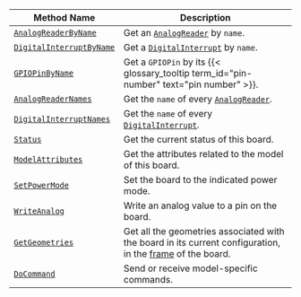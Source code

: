 <!-- prettier-ignore -->
Method Name | Description
----------- | -----------
[`AnalogReaderByName`](/components/board/#analogreaderbyname) | Get an [`AnalogReader`](/components/board/#analogs) by `name`.
[`DigitalInterruptByName`](/components/board/#digitalinterruptbyname) | Get a [`DigitalInterrupt`](/components/board/#digital_interrupts) by `name`.
[`GPIOPinByName`](/components/board/#gpiopinbyname) | Get a `GPIOPin` by its {{< glossary_tooltip term_id="pin-number" text="pin number" >}}.
[`AnalogReaderNames`](/components/board/#analogreadernames) | Get the `name` of every [`AnalogReader`](/components/board/#analogs).
[`DigitalInterruptNames`](/components/board/#digitalinterruptnames) | Get the `name` of every [`DigitalInterrupt`](/components/board/#digital_interrupts).
[`Status`](/components/board/#status) | Get the current status of this board.
[`ModelAttributes`](/components/board/#modelattributes) | Get the attributes related to the model of this board.
[`SetPowerMode`](/components/board/#setpowermode) | Set the board to the indicated power mode.
[`WriteAnalog`](/components/board/#writeanalog) | Write an analog value to a pin on the board.
[`GetGeometries`](/components/board/#getgeometries) | Get all the geometries associated with the board in its current configuration, in the [frame](/services/frame-system) of the board.
[`DoCommand`](/components/board/#docommand) | Send or receive model-specific commands.
